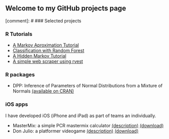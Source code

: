 ## Welcome to my GitHub projects page


[comment]: # ### Selected projects

### R Tutorials

- [A Markov Aproximation Tutorial](./markdown_files/MonteCarloTutorial.html)
- [Classification with Random Forest](./markdown_files/RF_Toy.html) 
- [A Hidden Markov Tutorial](https://github.com/lmavila/HMMTutorial)
- [A simple web scraper using rvest](https://github.com/lmavila/markdown_files/PeruCurrencyScraper.html)


### R packages

- DPP: Inference of Parameters of Normal Distributions from a Mixture of Normals [(available on CRAN)](https://CRAN.R-project.org/package=DPP)

### iOS apps

I have developed iOS (iPhone and iPad) as part of teams an individually.

- MasterMix: a simple PCR mastermix calculator [(description)](http://avilasistemas.com/press/sheet.php?p=MasterMix) [(download)](http://appstore.com/MasterMix)
- Don Julio: a platformer videogame [(description)](http://avilasistemas.com/press/sheet.php?p=don_julio) [(download)](http://appstore.com/DonJulio)


